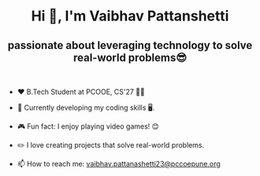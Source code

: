  <h1 align="center">Hi 👋, I'm Vaibhav Pattanshetti</h1>

<h2 align="center">passionate about leveraging technology to solve real-world problems😎</h2><br>

- ❤️ B.Tech Student at PCOOE, CS'27 📖📙

- 🌱 Currently developing my coding skills 🖥️.

- 🎮 Fun fact: I enjoy playing video games! 😊

- ✏️ I love creating projects that solve real-world problems.

- 📫 How to reach me: vaibhav.pattanashetti23@pccoepune.org
